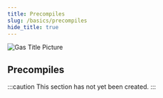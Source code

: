 ```yaml
---
title: Precompiles
slug: /basics/precompiles
hide_title: true
---
```


![Gas Title Picture](/img/title/gas.svg)

## Precompiles

:::caution
This section has not yet been created.
:::